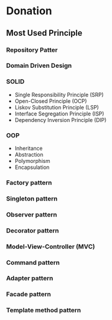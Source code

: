 # Donation
## Most Used Principle

### Repository Patter

### Domain Driven Design

### SOLID 
- Single Responsibility Principle (SRP)
- Open-Closed Principle (OCP)
- Liskov Substitution Principle (LSP)
- Interface Segregation Principle (ISP)
- Dependency Inversion Principle (DIP)

### OOP 
- Inheritance 
- Abstraction
- Polymorphism
- Encapsulation

### Factory pattern
### Singleton pattern
### Observer pattern
### Decorator pattern
### Model-View-Controller (MVC)
### Command pattern
### Adapter pattern
### Facade pattern
### Template method pattern
